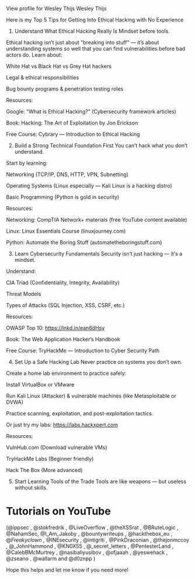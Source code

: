 
View profile for Wesley Thijs
Wesley Thijs  





Here is my Top 5 Tips for Getting Into Ethical Hacking with No Experience
1. Understand What Ethical Hacking Really Is
Mindset before tools.

Ethical hacking isn’t just about "breaking into stuff" — it’s about understanding systems so well that you can find vulnerabilities before bad actors do. Learn about:

White Hat vs Black Hat vs Grey Hat hackers

Legal & ethical responsibilities

Bug bounty programs & penetration testing roles

Resources:

Google: "What is Ethical Hacking?" (Cybersecurity framework articles)

Book: Hacking: The Art of Exploitation by Jon Erickson

Free Course: Cybrary — Introduction to Ethical Hacking





2. Build a Strong Technical Foundation First
You can’t hack what you don’t understand.

Start by learning:

Networking (TCP/IP, DNS, HTTP, VPN, Subnetting)

Operating Systems (Linux especially — Kali Linux is a hacking distro)

Basic Programming (Python is gold in security)

Resources:

Networking: CompTIA Network+ materials (free YouTube content available)

Linux: Linux Essentials Course (linuxjourney.com)

Python: Automate the Boring Stuff (automatetheboringstuff.com)






3. Learn Cybersecurity Fundamentals
Security isn’t just hacking — it's a mindset.

Understand:

CIA Triad (Confidentiality, Integrity, Availability)

Threat Models

Types of Attacks (SQL Injection, XSS, CSRF, etc.)

Resources:

OWASP Top 10: https://lnkd.in/ean6dHsy

Book: The Web Application Hacker’s Handbook

Free Course: TryHackMe — Introduction to Cyber Security Path






4. Set Up a Safe Hacking Lab
Never practice on systems you don’t own.

Create a home lab environment to practice safely:

Install VirtualBox or VMware

Run Kali Linux (Attacker) & vulnerable machines (like Metasploitable or DVWA)

Practice scanning, exploitation, and post-exploitation tactics.

Or just try my labs: https://labs.hackxpert.com






Resources:

VulnHub.com (Download vulnerable VMs)

TryHackMe Labs (Beginner friendly)

Hack The Box (More advanced)






5. Start Learning Tools of the Trade
Tools are like weapons — but useless without skills.

# Tutorials on YouTube
(@ippsec  , @stokfredrik , @LiveOverflow , @theXSSrat , @BRuteLogic , @NahamSec, @I_Am_Jakoby , @bountywriteups , @hackthebox_eu , @_Freakyclown_ , @INEsecurity , @intigriti , @PinkDraconian , @thejonmccoy , @_JohnHammond , @KN0X55 , @_secret_letters , @PentesterLand , @CalebBMcMurtrey , @nasibaliyusibov , @ofjaaah , @yeswehack , @zseano , @wallarm  and @d0znpp ) 

Hope this helps and let me know if you need more!